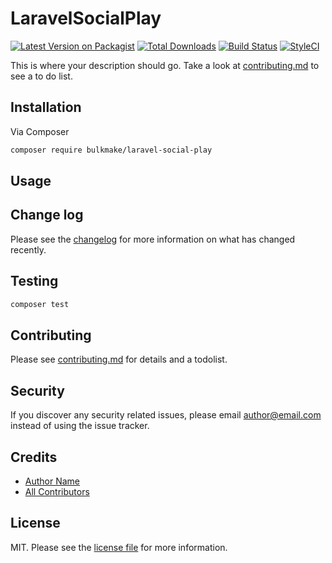 # LaravelSocialPlay

[![Latest Version on Packagist][ico-version]][link-packagist]
[![Total Downloads][ico-downloads]][link-downloads]
[![Build Status][ico-travis]][link-travis]
[![StyleCI][ico-styleci]][link-styleci]

This is where your description should go. Take a look at [contributing.md](contributing.md) to see a to do list.

## Installation

Via Composer

```bash
composer require bulkmake/laravel-social-play
```

## Usage

## Change log

Please see the [changelog](changelog.md) for more information on what has changed recently.

## Testing

```bash
composer test
```

## Contributing

Please see [contributing.md](contributing.md) for details and a todolist.

## Security

If you discover any security related issues, please email author@email.com instead of using the issue tracker.

## Credits

- [Author Name][link-author]
- [All Contributors][link-contributors]

## License

MIT. Please see the [license file](license.md) for more information.

[ico-version]: https://img.shields.io/packagist/v/bulkmake/laravel-social-play.svg?style=flat-square
[ico-downloads]: https://img.shields.io/packagist/dt/bulkmake/laravel-social-play.svg?style=flat-square
[ico-travis]: https://img.shields.io/travis/bulkmake/laravel-social-play/master.svg?style=flat-square
[ico-styleci]: https://styleci.io/repos/12345678/shield

[link-packagist]: https://packagist.org/packages/bulkmake/laravel-social-play
[link-downloads]: https://packagist.org/packages/bulkmake/laravel-social-play
[link-travis]: https://travis-ci.org/bulkmake/laravel-social-play
[link-styleci]: https://styleci.io/repos/12345678
[link-author]: https://github.com/bulkmake
[link-contributors]: ../../contributors
